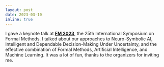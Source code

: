 ```yaml
---
layout: post
date: 2023-03-10
inline: true
---
```


I gave a keynote talk at <a href='https://fm2023.isp.uni-luebeck.de/' target='_blank'><b>FM 2023</b></a>, the 25th International Symposium on Formal Methods. I talked about our approaches to Neuro-Symbolic AI, Intelligent and Dependable Decision-Making Under Uncertainty, and the effective combination of Formal Methods, Artificial Intelligence, and Machine Learning.
It was a lot of fun, thanks to the organizers for inviting me. 
